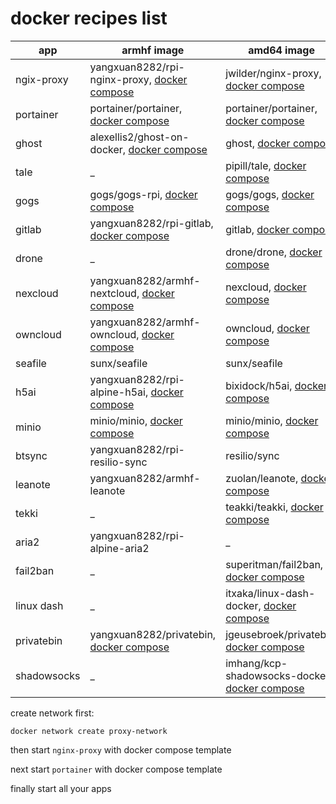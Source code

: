 docker recipes list
===

|app|armhf image|amd64 image|
|-|-|-|
|ngix-proxy|yangxuan8282/rpi-nginx-proxy, [docker compose](https://github.com/yangxuan8282/docker-recipes/blob/master/armhf/nginx-proxy/docker-compose.yml)|jwilder/nginx-proxy, [docker compose](https://github.com/yangxuan8282/docker-recipes/blob/master/amd64/nginx-proxy/docker-compose.yml)|
|portainer|portainer/portainer, [docker compose](https://github.com/yangxuan8282/docker-recipes/tree/master/armhf/portainer)|portainer/portainer, [docker compose](https://github.com/yangxuan8282/docker-recipes/tree/master/amd64/portainer)|
|ghost|alexellis2/ghost-on-docker, [docker compose](https://github.com/yangxuan8282/docker-recipes/blob/master/armhf/ghost/docker-compose.yml)|ghost, [docker compose](https://github.com/yangxuan8282/docker-recipes/blob/master/amd64/ghost/docker-compose.yml)|
|tale|_|pipill/tale, [docker compose](https://github.com/yangxuan8282/docker-recipes/blob/master/amd64/tale/docker-compose.yml)|
|gogs|gogs/gogs-rpi, [docker compose](https://github.com/yangxuan8282/docker-recipes/blob/master/armhf/gogs/docker-compose.yml)|gogs/gogs, [docker compose](https://github.com/yangxuan8282/docker-recipes/blob/master/amd64/gogs/docker-compose.yml)|
|gitlab|yangxuan8282/rpi-gitlab, [docker compose](https://github.com/yangxuan8282/docker-recipes/blob/master/armhf/gitlab/docker-compose.yml)|gitlab, [docker compose](https://github.com/yangxuan8282/docker-recipes/blob/master/amd64/gitlab/docker-compose.yml)|
|drone|_|drone/drone, [docker compose](https://github.com/yangxuan8282/docker-recipes/blob/master/amd64/droneci/docker-compose.yml)|
|nexcloud|yangxuan8282/armhf-nextcloud, [docker compose](https://github.com/yangxuan8282/docker-recipes/tree/master/armhf/nextcloud)|nexcloud, [docker compose](https://github.com/yangxuan8282/docker-recipes/tree/master/amd64/nextcloud)|
|owncloud|yangxuan8282/armhf-owncloud, [docker compose](https://github.com/yangxuan8282/docker-recipes/tree/master/armhf/owncloud)|owncloud, [docker compose](https://github.com/yangxuan8282/docker-recipes/tree/master/amd64/owncloud)|
|seafile|sunx/seafile|sunx/seafile|
|h5ai|yangxuan8282/rpi-alpine-h5ai, [docker compose](https://github.com/yangxuan8282/docker-recipes/blob/master/armhf/h5ai/docker-compose.yml)|bixidock/h5ai, [docker compose](https://github.com/yangxuan8282/docker-recipes/blob/master/amd64/h5ai/docker-compose.yml)|
|minio|minio/minio, [docker compose](https://github.com/yangxuan8282/docker-recipes/tree/master/armhf/minio)|minio/minio, [docker compose](https://github.com/yangxuan8282/docker-recipes/tree/master/amd64/minio)|
|btsync|yangxuan8282/rpi-resilio-sync|resilio/sync|
|leanote|yangxuan8282/armhf-leanote|zuolan/leanote, [docker compose](https://github.com/yangxuan8282/docker-recipes/blob/master/amd64/leanote/docker-compose.yml)|
|tekki|_|teakki/teakki, [docker compose](https://github.com/yangxuan8282/docker-recipes/blob/master/amd64/teakki/docker-compose.yml)|
|aria2|yangxuan8282/rpi-alpine-aria2|_|
|fail2ban|_|superitman/fail2ban, [docker compose](https://github.com/yangxuan8282/docker-recipes/blob/master/amd64/fail2ban/docker-compose.yml)|
|linux dash|_|itxaka/linux-dash-docker, [docker compose](https://github.com/yangxuan8282/docker-recipes/blob/master/amd64/linux-dash/docker-compose.yml)|
|privatebin|yangxuan8282/privatebin, [docker compose](https://github.com/yangxuan8282/docker-recipes/blob/master/armhf/privatebin/docker-compose.yml)|jgeusebroek/privatebin, [docker compose](https://github.com/yangxuan8282/docker-recipes/blob/master/amd64/privatebin/docker-compose.yml)|
|shadowsocks|_|imhang/kcp-shadowsocks-docker, [docker compose](https://github.com/yangxuan8282/docker-recipes/blob/master/amd64/ss/docker-compose.yml)|


create network first:

```
docker network create proxy-network
```

then start `nginx-proxy` with docker compose template

next start `portainer` with docker compose template

finally start all your apps
